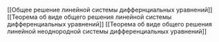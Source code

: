[[Общее решение линейной системы диффернциальных уравнений]]
[[Теорема об виде общего решения линейной системы дифференциальных уравнений]]
[[Теорема об виде общего решения линейной неоднородной системы дифференциальных уравнений]]